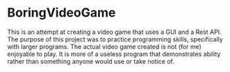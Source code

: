 # BoringVideoGame
This is an attempt at creating a video game that uses a GUI and a Rest API. The purpose of this project was to practice programming skills, specifically
with larger programs. The actual video game created is not (for me) enjoyable to play. It is more of a useless program that demonstrates ability rather than something anyone would use or take notice of.

